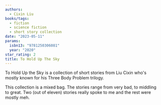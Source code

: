```yaml
---
authors:
  - Cixin Liu
books/tags:
  - fiction
  - science fiction
  - short story collection
date: "2023-05-11"
params:
  isbn13: "9781250306081"
  year: "2020"
star_rating: 2
title: To Hold Up The Sky
---
```


To Hold Up the Sky is a collection of short stories from Liu Cixin who's mostly known for his Three Body Problem trilogy.

This collection is a mixed bag. The stories range from very bad, to middling to great. Two (out of eleven) stories really spoke to me and the rest were mostly meh.

<!--more-->
